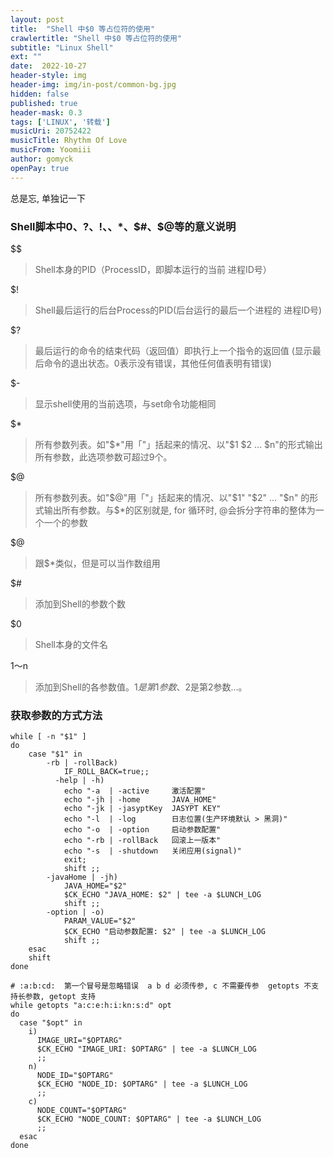```yaml
---
layout: post
title:  "Shell 中$0 等占位符的使用"
crawlertitle: "Shell 中$0 等占位符的使用"
subtitle: "Linux Shell"
ext: ""
date:  2022-10-27
header-style: img
header-img: img/in-post/common-bg.jpg
hidden: false
published: true
header-mask: 0.3
tags: ['LINUX', '转载']
musicUri: 20752422
musicTitle: Rhythm Of Love
musicFrom: Yoomiii
author: gomyck
openPay: true
---
```


总是忘, 单独记一下

### Shell脚本中$0、$?、$!、$$、$*、$#、$@等的意义说明

$$
> Shell本身的PID（ProcessID，即脚本运行的当前 进程ID号）

$!
> Shell最后运行的后台Process的PID(后台运行的最后一个进程的 进程ID号)

$?
> 最后运行的命令的结束代码（返回值）即执行上一个指令的返回值 (显示最后命令的退出状态。0表示没有错误，其他任何值表明有错误)

$-
> 显示shell使用的当前选项，与set命令功能相同

$*
> 所有参数列表。如"$*"用「"」括起来的情况、以"$1 $2 … $n"的形式输出所有参数，此选项参数可超过9个。

$@
> 所有参数列表。如"$@"用「"」括起来的情况、以"$1" "$2" … "$n" 的形式输出所有参数。与$*的区别就是, for 循环时, @会拆分字符串的整体为一个一个的参数

$@
> 跟$*类似，但是可以当作数组用

$#
> 添加到Shell的参数个数

$0
> Shell本身的文件名

$1～$n
> 添加到Shell的各参数值。$1是第1参数、$2是第2参数…。

### 获取参数的方式方法

```shell
while [ -n "$1" ]
do
    case "$1" in
        -rb | -rollBack)
            IF_ROLL_BACK=true;;
    	  -help | -h)
            echo "-a  | -active     激活配置"
            echo "-jh | -home       JAVA_HOME"
            echo "-jk | -jasyptKey  JASYPT KEY"
            echo "-l  | -log        日志位置(生产环境默认 > 黑洞)"
            echo "-o  | -option     启动参数配置"
            echo "-rb | -rollBack   回滚上一版本"
            echo "-s  | -shutdown   关闭应用(signal)"
            exit;
            shift ;;
        -javaHome | -jh)
            JAVA_HOME="$2"
            $CK_ECHO "JAVA_HOME: $2" | tee -a $LUNCH_LOG
            shift ;;
        -option | -o)
            PARAM_VALUE="$2"
            $CK_ECHO "启动参数配置: $2" | tee -a $LUNCH_LOG
            shift ;;
    esac
    shift
done
```

```shell
# :a:b:cd:  第一个冒号是忽略错误  a b d 必须传参, c 不需要传参  getopts 不支持长参数, getopt 支持
while getopts "a:c:e:h:i:kn:s:d" opt
do
  case "$opt" in
    i)
      IMAGE_URI="$OPTARG"
      $CK_ECHO "IMAGE_URI: $OPTARG" | tee -a $LUNCH_LOG
      ;;
  	n)
      NODE_ID="$OPTARG"
      $CK_ECHO "NODE_ID: $OPTARG" | tee -a $LUNCH_LOG
      ;;
    c)
      NODE_COUNT="$OPTARG"
      $CK_ECHO "NODE_COUNT: $OPTARG" | tee -a $LUNCH_LOG
      ;;
  esac
done
```
